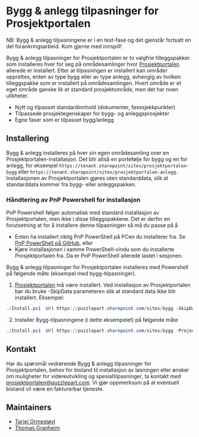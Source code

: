 # Bygg & anlegg tilpasninger for Prosjektportalen

NB: Bygg & anlegg tilpasningene er i en test-fase og det gjenstår fortsatt en del forankringsarbeid. Kom gjerne med innspill!

Bygg & anlegg tilpasninger for Prosjektportalen er to valgfrie tilleggspakker som installeres hver for seg på områdesamlinger hvor [Prosjektportalen](https://github.com/Puzzlepart/prosjektportalen) allerede er installert. Etter at tilpasningen er installert kan områder opprettes, enten av type bygg eller av type anlegg, avhengig av hvilken tilleggspakke som er installert på områdesamlingen. Hvert område er et eget område ganske lik et standard prosjektområde, men det har noen ulikheter.

* Nytt og tilpasset standardinnhold (dokumenter, fasesjekkpunkter)
* Tilpassede prosjektegenskaper for bygg- og anleggsprosjekter
* Egne faser som er tilpasset bygg/anlegg

## Installering

Bygg & anlegg installeres på hver sin egen områdesamling over en Prosjektportalen-installasjon. Det blir altså en portefølje for bygg og en for anlegg, for eksempel `https://tenant.sharepoint/sites/prosjektportalen-bygg` eller `https://tenant.sharepoint/sites/prosjektportalen-anlegg`. Installasjonen av Prosjektportalen gjøres uten standarddata, slik at standarddata kommer fra bygg- eller anleggspakken.

### Håndtering av PnP Powershell for installasjon

PnP Powershell følger automatisk med standard installasjon av Prosjektportalen, men ikke i disse tilleggspakkene. Det er derfor en forutsetning at for å installere denne tilpasningen så må du passe på å

* Enten ha installert riktig PnP PowerShell på PCen du installerer fra. Se [PnP PowerShell på GitHub](https://github.com/SharePoint/PnP-PowerShell), eller
* Kjøre installasjonen i samme PowerShell-vindu som du installerte Prosjektportalen fra. Da er PnP PowerShell allerede lastet i sesjonen.

Bygg & anlegg tilpasninger for Prosjektportalen installeres med Powershell på følgende måte (eksempel med bygg-tilpasninger).

1. [Prosjektportalen](https://github.com/Puzzlepart/prosjektportalen) må være installert. Ved installasjon av Prosjektportalen bør du bruke -SkipData parameteren slik at standard data ikke blir installert. Eksempel:

```PowerShell
./Install.ps1 -Url https://puzzlepart.sharepoint.com/sites/bygg -SkipData
```

2. Installer Bygg-tilpasningene (i dette eksempelet) på følgende måte

```PowerShell
./Install.ps1 -Url https://puzzlepart.sharepoint.com/sites/bygg -ProjectType Bygg
```

## Kontakt

Har du spørsmål vedrørende Bygg & anlegg tilpasninger for Prosjektportalen, behov for bistand til installasjon av løsningen eller ønsker om muligheter for videreutvikling og spesialtilpasninger, ta kontakt med [prosjektportalen@puzzlepart.com](mailto:prosjektportalen@puzzlepart.com). Vi gjør oppmerksom på at eventuell bistand vil være en fakturerbar tjeneste.

## Maintainers

* [Tarjei Ormestøyl](tarjeieo@puzzlepart.com)
* [Thomas Granheim](thomasog@puzzlepart.com)